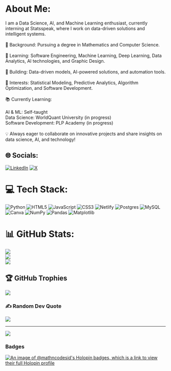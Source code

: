 # About Me:
I am a Data Science, AI, and Machine Learning enthusiast, currently interning at Statsspeak, where I work on data-driven solutions and intelligent systems.<br><br>🔹 Background: Pursuing a degree in Mathematics and Computer Science.<br><br>🔹 Learning: Software Engineering, Machine Learning, Deep Learning, Data Analytics, AI technologies, and Graphic Design.<br><br>🔹 Building: Data-driven models, AI-powered solutions, and automation tools.<br><br>🔹 Interests: Statistical Modeling, Predictive Analytics, Algorithm Optimization, and Software Development.<br><br>📚 Currently Learning:<br><br>AI & ML: Self-taught<br>Data Science: WorldQuant University (in progress)<br>Software Development: PLP Academy (in progress)<br><br>💡 Always eager to collaborate on innovative projects and share insights on data science, AI, and technology!


## 🌐 Socials:
[![LinkedIn](https://img.shields.io/badge/LinkedIn-%230077B5.svg?logo=linkedin&logoColor=white)](https://linkedin.com/in/https://www.linkedin.com/in/sidney-muriuki-688207285/) [![X](https://img.shields.io/badge/X-black.svg?logo=X&logoColor=white)](https://x.com/https://x.com/nino_sidney) 

# 💻 Tech Stack:
![Python](https://img.shields.io/badge/python-3670A0?style=for-the-badge&logo=python&logoColor=ffdd54) ![HTML5](https://img.shields.io/badge/html5-%23E34F26.svg?style=for-the-badge&logo=html5&logoColor=white) ![JavaScript](https://img.shields.io/badge/javascript-%23323330.svg?style=for-the-badge&logo=javascript&logoColor=%23F7DF1E) ![CSS3](https://img.shields.io/badge/css3-%231572B6.svg?style=for-the-badge&logo=css3&logoColor=white) ![Netlify](https://img.shields.io/badge/netlify-%23000000.svg?style=for-the-badge&logo=netlify&logoColor=#00C7B7) ![Postgres](https://img.shields.io/badge/postgres-%23316192.svg?style=for-the-badge&logo=postgresql&logoColor=white) ![MySQL](https://img.shields.io/badge/mysql-4479A1.svg?style=for-the-badge&logo=mysql&logoColor=white) ![Canva](https://img.shields.io/badge/Canva-%2300C4CC.svg?style=for-the-badge&logo=Canva&logoColor=white) ![NumPy](https://img.shields.io/badge/numpy-%23013243.svg?style=for-the-badge&logo=numpy&logoColor=white) ![Pandas](https://img.shields.io/badge/pandas-%23150458.svg?style=for-the-badge&logo=pandas&logoColor=white) ![Matplotlib](https://img.shields.io/badge/Matplotlib-%23ffffff.svg?style=for-the-badge&logo=Matplotlib&logoColor=black)

# 📊 GitHub Stats:
![](https://github-readme-stats.vercel.app/api?username=mathncode-sid&theme=dark&hide_border=false&include_all_commits=true&count_private=false)<br/>
![](https://nirzak-streak-stats.vercel.app/?user=mathncode-sid&theme=dark&hide_border=false)<br/>
![](https://github-readme-stats.vercel.app/api/top-langs/?username=mathncode-sid&theme=dark&hide_border=false&include_all_commits=true&count_private=false&layout=compact)

## 🏆 GitHub Trophies
![](https://github-profile-trophy.vercel.app/?username=mathncode-sid&theme=radical&no-frame=false&no-bg=true&margin-w=4)

### ✍️ Random Dev Quote
![](https://quotes-github-readme.vercel.app/api?type=horizontal&theme=radical)

---
[![](https://visitcount.itsvg.in/api?id=mathncode-sid&icon=0&color=0)](https://visitcount.itsvg.in)

### Badges
[![An image of @mathncodesid's Holopin badges, which is a link to view their full Holopin profile](https://holopin.me/mathncodesid)](https://holopin.io/@mathncodesid)

<!-- Proudly created with GPRM ( https://gprm.itsvg.in ) -->
